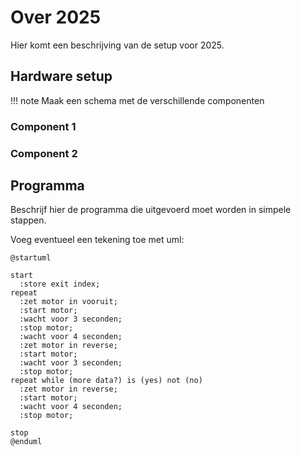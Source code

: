# Over 2025

Hier komt een beschrijving van de setup voor 2025.

## Hardware setup

!!! note
    Maak een schema met de verschillende componenten

### Component 1

### Component 2

## Programma

Beschrijf hier de programma die uitgevoerd moet worden in simpele stappen.

Voeg eventueel een tekening toe met uml:

```puml
@startuml

start
  :store exit index;
repeat
  :zet motor in vooruit;
  :start motor;
  :wacht voor 3 seconden;
  :stop motor;
  :wacht voor 4 seconden;
  :zet motor in reverse;
  :start motor;
  :wacht voor 3 seconden;
  :stop motor;
repeat while (more data?) is (yes) not (no)
  :zet motor in reverse;
  :start motor;
  :wacht voor 4 seconden;
  :stop motor;
    
stop
@enduml
```
